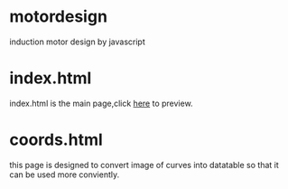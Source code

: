 # motordesign
 induction motor design  by javascript
# index.html
 index.html is the main page,click [here](47.107.38.148/motordesign) to preview.
# coords.html 
 this page is designed to convert image of curves into datatable so that it can be used more conviently.
